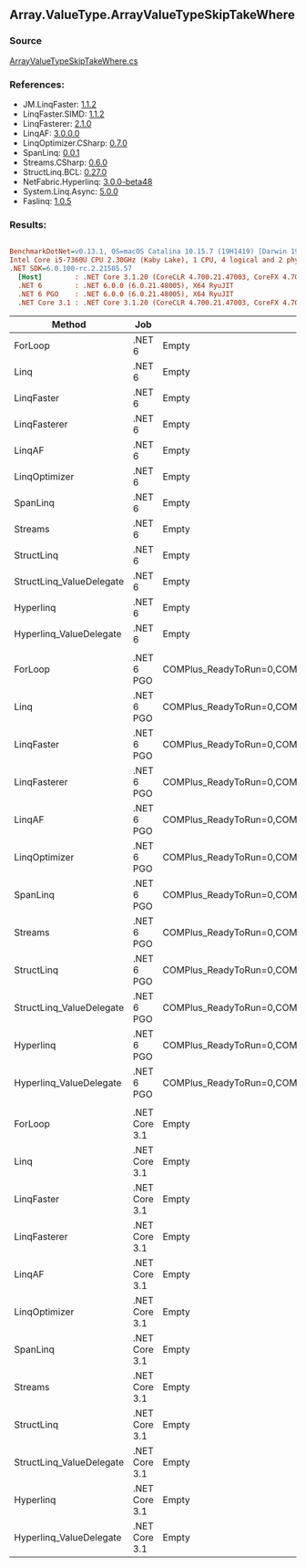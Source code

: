 ﻿## Array.ValueType.ArrayValueTypeSkipTakeWhere

### Source
[ArrayValueTypeSkipTakeWhere.cs](../LinqBenchmarks/Array/ValueType/ArrayValueTypeSkipTakeWhere.cs)

### References:
- JM.LinqFaster: [1.1.2](https://www.nuget.org/packages/JM.LinqFaster/1.1.2)
- LinqFaster.SIMD: [1.1.2](https://www.nuget.org/packages/LinqFaster.SIMD/1.0.3)
- LinqFasterer: [2.1.0](https://www.nuget.org/packages/LinqFasterer/2.1.0)
- LinqAF: [3.0.0.0](https://www.nuget.org/packages/LinqAF/3.0.0.0)
- LinqOptimizer.CSharp: [0.7.0](https://www.nuget.org/packages/LinqOptimizer.CSharp/0.7.0)
- SpanLinq: [0.0.1](https://www.nuget.org/packages/SpanLinq/0.0.1)
- Streams.CSharp: [0.6.0](https://www.nuget.org/packages/Streams.CSharp/0.6.0)
- StructLinq.BCL: [0.27.0](https://www.nuget.org/packages/StructLinq/0.27.0)
- NetFabric.Hyperlinq: [3.0.0-beta48](https://www.nuget.org/packages/NetFabric.Hyperlinq/3.0.0-beta48)
- System.Linq.Async: [5.0.0](https://www.nuget.org/packages/System.Linq.Async/5.0.0)
- Faslinq: [1.0.5](https://www.nuget.org/packages/Faslinq/1.0.5)

### Results:
``` ini

BenchmarkDotNet=v0.13.1, OS=macOS Catalina 10.15.7 (19H1419) [Darwin 19.6.0]
Intel Core i5-7360U CPU 2.30GHz (Kaby Lake), 1 CPU, 4 logical and 2 physical cores
.NET SDK=6.0.100-rc.2.21505.57
  [Host]        : .NET Core 3.1.20 (CoreCLR 4.700.21.47003, CoreFX 4.700.21.47101), X64 RyuJIT
  .NET 6        : .NET 6.0.0 (6.0.21.48005), X64 RyuJIT
  .NET 6 PGO    : .NET 6.0.0 (6.0.21.48005), X64 RyuJIT
  .NET Core 3.1 : .NET Core 3.1.20 (CoreCLR 4.700.21.47003, CoreFX 4.700.21.47101), X64 RyuJIT


```
|                   Method |           Job |                                                   EnvironmentVariables |       Runtime | Skip | Count |        Mean |       Error |      StdDev |      Median |         Ratio | RatioSD |   Gen 0 |   Gen 1 | Allocated |
|------------------------- |-------------- |----------------------------------------------------------------------- |-------------- |----- |------ |------------:|------------:|------------:|------------:|--------------:|--------:|--------:|--------:|----------:|
|                  ForLoop |        .NET 6 |                                                                  Empty |      .NET 6.0 | 1000 |   100 |    458.2 ns |     1.77 ns |     1.57 ns |    457.2 ns |      baseline |         |       - |       - |         - |
|                     Linq |        .NET 6 |                                                                  Empty |      .NET 6.0 | 1000 |   100 |  2,261.2 ns |    12.07 ns |    11.29 ns |  2,254.9 ns |  4.94x slower |   0.03x |  0.1526 |       - |     320 B |
|               LinqFaster |        .NET 6 |                                                                  Empty |      .NET 6.0 | 1000 |   100 |  2,426.8 ns |    19.91 ns |    17.65 ns |  2,422.7 ns |  5.30x slower |   0.04x | 10.7803 |       - |  22,560 B |
|             LinqFasterer |        .NET 6 |                                                                  Empty |      .NET 6.0 | 1000 |   100 |  1,887.6 ns |    11.20 ns |    10.48 ns |  1,882.8 ns |  4.12x slower |   0.03x |  4.6501 |       - |   9,744 B |
|                   LinqAF |        .NET 6 |                                                                  Empty |      .NET 6.0 | 1000 |   100 |  6,912.4 ns |    32.33 ns |    27.00 ns |  6,904.1 ns | 15.08x slower |   0.07x |       - |       - |         - |
|            LinqOptimizer |        .NET 6 |                                                                  Empty |      .NET 6.0 | 1000 |   100 | 10,783.8 ns |    99.03 ns |    92.63 ns | 10,741.3 ns | 23.51x slower |   0.20x | 50.0031 | 12.4969 | 134,631 B |
|                 SpanLinq |        .NET 6 |                                                                  Empty |      .NET 6.0 | 1000 |   100 |    765.7 ns |     1.81 ns |     1.69 ns |    766.0 ns |  1.67x slower |   0.01x |       - |       - |         - |
|                  Streams |        .NET 6 |                                                                  Empty |      .NET 6.0 | 1000 |   100 | 11,760.9 ns |    50.78 ns |    47.50 ns | 11,739.2 ns | 25.66x slower |   0.15x |  0.5493 |       - |   1,152 B |
|               StructLinq |        .NET 6 |                                                                  Empty |      .NET 6.0 | 1000 |   100 |    679.5 ns |     2.19 ns |     1.94 ns |    678.9 ns |  1.48x slower |   0.01x |  0.0458 |       - |      96 B |
| StructLinq_ValueDelegate |        .NET 6 |                                                                  Empty |      .NET 6.0 | 1000 |   100 |    558.6 ns |     3.38 ns |     3.00 ns |    556.9 ns |  1.22x slower |   0.01x |       - |       - |         - |
|                Hyperlinq |        .NET 6 |                                                                  Empty |      .NET 6.0 | 1000 |   100 |  1,007.6 ns |     2.73 ns |     2.28 ns |  1,006.7 ns |  2.20x slower |   0.01x |       - |       - |         - |
|  Hyperlinq_ValueDelegate |        .NET 6 |                                                                  Empty |      .NET 6.0 | 1000 |   100 |    811.1 ns |     2.27 ns |     1.89 ns |    811.3 ns |  1.77x slower |   0.01x |       - |       - |         - |
|                          |               |                                                                        |               |      |       |             |             |             |             |               |         |         |         |           |
|                  ForLoop |    .NET 6 PGO | COMPlus_ReadyToRun=0,COMPlus_TC_QuickJitForLoops=1,COMPlus_TieredPGO=1 |      .NET 6.0 | 1000 |   100 |    443.2 ns |     0.90 ns |     0.80 ns |    443.0 ns |      baseline |         |       - |       - |         - |
|                     Linq |    .NET 6 PGO | COMPlus_ReadyToRun=0,COMPlus_TC_QuickJitForLoops=1,COMPlus_TieredPGO=1 |      .NET 6.0 | 1000 |   100 |  1,510.8 ns |     6.20 ns |     5.49 ns |  1,509.6 ns |  3.41x slower |   0.02x |  0.1526 |       - |     320 B |
|               LinqFaster |    .NET 6 PGO | COMPlus_ReadyToRun=0,COMPlus_TC_QuickJitForLoops=1,COMPlus_TieredPGO=1 |      .NET 6.0 | 1000 |   100 |  2,480.2 ns |    25.45 ns |    22.56 ns |  2,475.4 ns |  5.60x slower |   0.05x | 10.7803 |       - |  22,560 B |
|             LinqFasterer |    .NET 6 PGO | COMPlus_ReadyToRun=0,COMPlus_TC_QuickJitForLoops=1,COMPlus_TieredPGO=1 |      .NET 6.0 | 1000 |   100 |  1,848.2 ns |    15.49 ns |    13.73 ns |  1,842.6 ns |  4.17x slower |   0.03x |  4.6501 |       - |   9,744 B |
|                   LinqAF |    .NET 6 PGO | COMPlus_ReadyToRun=0,COMPlus_TC_QuickJitForLoops=1,COMPlus_TieredPGO=1 |      .NET 6.0 | 1000 |   100 |  6,079.9 ns |    44.32 ns |    41.46 ns |  6,067.9 ns | 13.72x slower |   0.08x |       - |       - |         - |
|            LinqOptimizer |    .NET 6 PGO | COMPlus_ReadyToRun=0,COMPlus_TC_QuickJitForLoops=1,COMPlus_TieredPGO=1 |      .NET 6.0 | 1000 |   100 | 10,758.3 ns |   215.19 ns |   239.18 ns | 10,654.5 ns | 24.27x slower |   0.53x | 50.0031 | 12.4969 | 134,631 B |
|                 SpanLinq |    .NET 6 PGO | COMPlus_ReadyToRun=0,COMPlus_TC_QuickJitForLoops=1,COMPlus_TieredPGO=1 |      .NET 6.0 | 1000 |   100 |    750.9 ns |     2.18 ns |     2.04 ns |    749.8 ns |  1.69x slower |   0.01x |       - |       - |         - |
|                  Streams |    .NET 6 PGO | COMPlus_ReadyToRun=0,COMPlus_TC_QuickJitForLoops=1,COMPlus_TieredPGO=1 |      .NET 6.0 | 1000 |   100 |  8,795.7 ns |    43.55 ns |    38.60 ns |  8,777.1 ns | 19.85x slower |   0.09x |  0.5493 |       - |   1,152 B |
|               StructLinq |    .NET 6 PGO | COMPlus_ReadyToRun=0,COMPlus_TC_QuickJitForLoops=1,COMPlus_TieredPGO=1 |      .NET 6.0 | 1000 |   100 |    649.7 ns |     3.68 ns |     3.44 ns |    650.1 ns |  1.47x slower |   0.01x |  0.0458 |       - |      96 B |
| StructLinq_ValueDelegate |    .NET 6 PGO | COMPlus_ReadyToRun=0,COMPlus_TC_QuickJitForLoops=1,COMPlus_TieredPGO=1 |      .NET 6.0 | 1000 |   100 |    542.5 ns |     0.68 ns |     0.53 ns |    542.3 ns |  1.22x slower |   0.00x |       - |       - |         - |
|                Hyperlinq |    .NET 6 PGO | COMPlus_ReadyToRun=0,COMPlus_TC_QuickJitForLoops=1,COMPlus_TieredPGO=1 |      .NET 6.0 | 1000 |   100 |    963.6 ns |     3.17 ns |     2.81 ns |    962.5 ns |  2.17x slower |   0.01x |       - |       - |         - |
|  Hyperlinq_ValueDelegate |    .NET 6 PGO | COMPlus_ReadyToRun=0,COMPlus_TC_QuickJitForLoops=1,COMPlus_TieredPGO=1 |      .NET 6.0 | 1000 |   100 |    862.2 ns |     2.80 ns |     2.62 ns |    860.9 ns |  1.95x slower |   0.01x |       - |       - |         - |
|                          |               |                                                                        |               |      |       |             |             |             |             |               |         |         |         |           |
|                  ForLoop | .NET Core 3.1 |                                                                  Empty | .NET Core 3.1 | 1000 |   100 |    544.4 ns |     2.27 ns |     2.12 ns |    543.5 ns |      baseline |         |       - |       - |         - |
|                     Linq | .NET Core 3.1 |                                                                  Empty | .NET Core 3.1 | 1000 |   100 |  3,045.1 ns |    15.13 ns |    13.41 ns |  3,045.4 ns |  5.59x slower |   0.03x |  0.1526 |       - |     320 B |
|               LinqFaster | .NET Core 3.1 |                                                                  Empty | .NET Core 3.1 | 1000 |   100 |  2,366.8 ns |    27.45 ns |    25.68 ns |  2,364.9 ns |  4.35x slower |   0.05x | 10.7803 |       - |  22,560 B |
|             LinqFasterer | .NET Core 3.1 |                                                                  Empty | .NET Core 3.1 | 1000 |   100 |  1,919.7 ns |    13.85 ns |    12.28 ns |  1,914.2 ns |  3.53x slower |   0.03x |  4.6501 |       - |   9,744 B |
|                   LinqAF | .NET Core 3.1 |                                                                  Empty | .NET Core 3.1 | 1000 |   100 |  8,604.3 ns |    47.29 ns |    41.93 ns |  8,595.8 ns | 15.80x slower |   0.12x |       - |       - |         - |
|            LinqOptimizer | .NET Core 3.1 |                                                                  Empty | .NET Core 3.1 | 1000 |   100 | 21,505.2 ns | 2,208.32 ns | 6,511.27 ns | 25,176.6 ns | 43.59x slower |   5.39x | 50.0183 | 12.4817 | 134,663 B |
|                 SpanLinq | .NET Core 3.1 |                                                                  Empty | .NET Core 3.1 | 1000 |   100 |  1,082.9 ns |    12.38 ns |    10.97 ns |  1,080.3 ns |  1.99x slower |   0.02x |       - |       - |         - |
|                  Streams | .NET Core 3.1 |                                                                  Empty | .NET Core 3.1 | 1000 |   100 | 12,823.1 ns |    76.43 ns |    71.49 ns | 12,785.7 ns | 23.55x slower |   0.13x |  0.5493 |       - |   1,152 B |
|               StructLinq | .NET Core 3.1 |                                                                  Empty | .NET Core 3.1 | 1000 |   100 |    934.1 ns |     4.23 ns |     3.96 ns |    934.1 ns |  1.72x slower |   0.01x |  0.0458 |       - |      96 B |
| StructLinq_ValueDelegate | .NET Core 3.1 |                                                                  Empty | .NET Core 3.1 | 1000 |   100 |    635.7 ns |     1.68 ns |     1.49 ns |    635.0 ns |  1.17x slower |   0.01x |       - |       - |         - |
|                Hyperlinq | .NET Core 3.1 |                                                                  Empty | .NET Core 3.1 | 1000 |   100 |  1,223.9 ns |     4.11 ns |     3.65 ns |  1,223.2 ns |  2.25x slower |   0.01x |       - |       - |         - |
|  Hyperlinq_ValueDelegate | .NET Core 3.1 |                                                                  Empty | .NET Core 3.1 | 1000 |   100 |    890.0 ns |     3.12 ns |     2.77 ns |    889.5 ns |  1.63x slower |   0.01x |       - |       - |         - |

